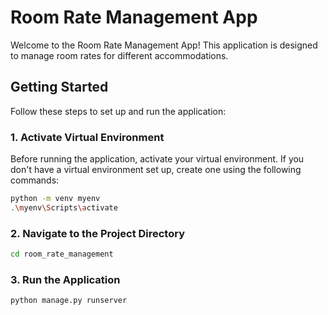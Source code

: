 # Room Rate Management App

Welcome to the Room Rate Management App! This application is designed to manage room rates for different accommodations.

## Getting Started

Follow these steps to set up and run the application:

### 1. Activate Virtual Environment

Before running the application, activate your virtual environment. If you don't have a virtual environment set up, create one using the following commands:

```bash
python -m venv myenv
.\myenv\Scripts\activate

```
### 2.  Navigate to the Project Directory

```bash
cd room_rate_management
```

### 3. Run the Application 
```bash
python manage.py runserver
```
